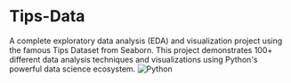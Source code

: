 # Tips-Data

A complete exploratory data analysis (EDA) and visualization project using the famous Tips Dataset from Seaborn. This project demonstrates 100+ different data analysis techniques and visualizations using Python's powerful data science ecosystem.
![Python](https://img.shields.io/badge/-Python-3776AB?logo=python&logoColor=white)

